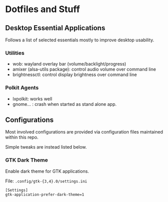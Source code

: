 # Dotfiles and Stuff

## Desktop Essential Applications

Follows a list of selected essentials mostly to improve desktop usability.

### Utilities

- wob: wayland overlay bar (volume/backlight/progress)
- amixer (alsa-utils package): control audio volume over command line
- brightnessctl: control display brightness over command line

### Polkit Agents

- lxpolkit: works well
- gnome... : crash when started as stand alone app.

## Configurations

Most involved configurations are provided via configuration files maintained within this repo.

Simple tweaks are instead listed below.

### GTK Dark Theme

Enable dark theme for GTK applications.

File: `.config/gtk-{3,4}.0/settings.ini`

```
[Settings]
gtk-application-prefer-dark-theme=1
```
